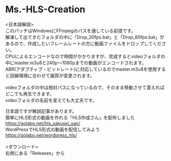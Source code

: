 # Ms.-HLS-Creation
<日本語解説><br>
このパッチはWindowsにFFmpegのパスを通している前提です。<br>
解凍して出てきたフォルダの中に「Drop_30fps.bat」と「Drop_60fps.bat」があるので、作成したいフレームレートの方に動画ファイルをドロップしてください。<br>
CPUによるエンコードなので時間がかかりますが、完成するとvideoフォルダの中にmaster.m3u8と240p～1080pまでの動画がエンコードされます。<br>
ABR(アダプティブ・ビットレート)に対応しているのでmaster.m3u8を使用すると回線環境に合わせて画質が変更されます。<br>
<br>
videoフォルダの中は相対パスになっているので、そのまま移動させて貰えればどこでも再生できます。<br>
videoフォルダの名前を変えても大丈夫です。<br>

日本語ですが解説記事があります。<br>
簡単にHLS形式の動画を作れる「HLS作成さん」を配布しました<br>
https://golabo.net/hls_sakusei_san/<br>
WordPressでHLS形式の動画を配信してみよう<br>
https://golabo.net/wordpress_hls/<br>
<br>
<ダウンロード><br>
右側にある「Releases」から


